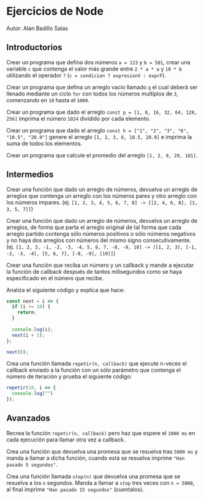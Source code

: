 # Ejercicios de Node

Autor: Alan Badillo Salas

## Introductorios

Crear un programa que defina dos números `a = 123` y `b = 581`, crear una variable `c` que contenga el valor más grande
entre `2 * a * a` y `10 * b` utilizando el operador `?` (`c = condicion ? expresionV : exprF`).

Crear un programa que defina un arreglo vacío llamado `q` el cual deberá ser llenado mediante un ciclo `for` con todos los números
multiplos de `3`, comenzando en `10` hasta el `1000`.

Crear un programa que dado el arreglo `const p = [1, 8, 16, 32, 64, 128, 256]` imprima el número `1024` dividido por cada elemento.

Crear un programa que dado el arreglo `const h = ["1", "2", "3", "6", "10.5", "20.9"]` genere el arreglo `[1, 2, 3, 6, 10.5, 20.9]`
e imprima la suma de todos los elementos.

Crear un programa que calcule el promedio del arreglo `[1, 2, 9, 29, 101]`.

## Intermedios

Crear una función que dado un arreglo de números, devuelva un arreglo de arreglos que contenga un arreglo con los números pares
y otro arreglo con los números impares. (ej. `[1, 2, 3, 4, 5, 6, 7, 8] -> [[2, 4, 6, 8], [1, 3, 5, 7]]`)

Crear una función que dado un arreglo de números, devuelva un arreglo de arreglos, de forma que parta el arreglo original de tal
forma que cada arreglo partido contenga sólo números positivos o sólo números negativos y no haya dos arreglos con números del
mismo signo consecutivamente.
(ej. `[1, 2, 3, -1, -2, -3, -4, 5, 6, 7, -8, -9, 10] -> [[1, 2, 3], [-1, -2, -3, -4], [5, 6, 7], [-8, -9], [10]]`)

Crear una función que reciba un número y un callback y mande a ejecutar la función de callback después de tantos milisegundos 
como se haya especificado en el número que recibe.

Analiza el siguiente código y explica que hace:

~~~js
const next = i => {
  if (i >= 10) {
    return;
  }
  
  console.log(i);
  next(i + 1);
};

next(0);
~~~

Crea una función llamada `repetir(n, callback)` que ejecute n-veces el callback enviado a la función con un sólo parámetro
que contenga el número de iteración y prueba el siguiente código:

~~~js
repetir(10, i => {
  console.log("")
});
~~~

## Avanzados

Recrea la función `repetir(n, callback)` pero haz que espere el `1000 ms` en cada ejecución para llamar otra vez a callback.

Crea una función que devuelva una promesa que se resuelva tras `5000 ms` y manda a llamar a dicha función, cuando está se resuelva
imprime `"Han pasado 5 segundos"`.

Crea una función llamada `stop(n)` que devuelva una promesa que se resuelva a los `n` segundos. Manda a llamar a `stop` tres veces
con `n = 5000`, al final imprime `"Han pasado 15 segundos"` (cuentalos).
